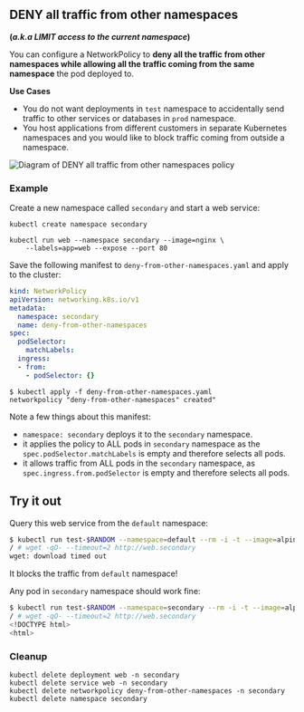 ## DENY all traffic from other namespaces

__(_a.k.a  LIMIT access to the current namespace_)__

You can configure a NetworkPolicy to **deny all the traffic from other
namespaces while allowing all the traffic coming from the same namespace** the
pod deployed to.

**Use Cases**
- You do not want deployments in `test` namespace to accidentally
  send traffic to other services or databases in `prod` namespace.
- You host applications from different customers in separate Kubernetes
  namespaces and you would like to block traffic coming from outside a
  namespace.

![Diagram of DENY all traffic from other namespaces policy](img/4.gif)

### Example

Create a new namespace called `secondary` and start a web service:

```
kubectl create namespace secondary

kubectl run web --namespace secondary --image=nginx \
    --labels=app=web --expose --port 80
```

Save the following manifest to `deny-from-other-namespaces.yaml` and apply
to the cluster:

```yaml
kind: NetworkPolicy
apiVersion: networking.k8s.io/v1
metadata:
  namespace: secondary
  name: deny-from-other-namespaces
spec:
  podSelector:
    matchLabels:
  ingress:
  - from:
    - podSelector: {}
```

```
$ kubectl apply -f deny-from-other-namespaces.yaml
networkpolicy "deny-from-other-namespaces" created"
```

Note a few things about this manifest:

- `namespace: secondary` deploys it to the `secondary` namespace.
- it applies the policy to ALL pods in `secondary` namespace as the
  `spec.podSelector.matchLabels` is empty and therefore selects all pods.
- it allows traffic from ALL pods in the `secondary` namespace, as
   `spec.ingress.from.podSelector` is empty and therefore selects all pods.

## Try it out

Query this web service from the `default` namespace:

```sh
$ kubectl run test-$RANDOM --namespace=default --rm -i -t --image=alpine -- sh
/ # wget -qO- --timeout=2 http://web.secondary
wget: download timed out
```

It blocks the traffic from `default` namespace!

Any pod in `secondary` namespace should work fine:

```sh
$ kubectl run test-$RANDOM --namespace=secondary --rm -i -t --image=alpine -- sh
/ # wget -qO- --timeout=2 http://web.secondary
<!DOCTYPE html>
<html>
```

### Cleanup

    kubectl delete deployment web -n secondary
    kubectl delete service web -n secondary
    kubectl delete networkpolicy deny-from-other-namespaces -n secondary
    kubectl delete namespace secondary
